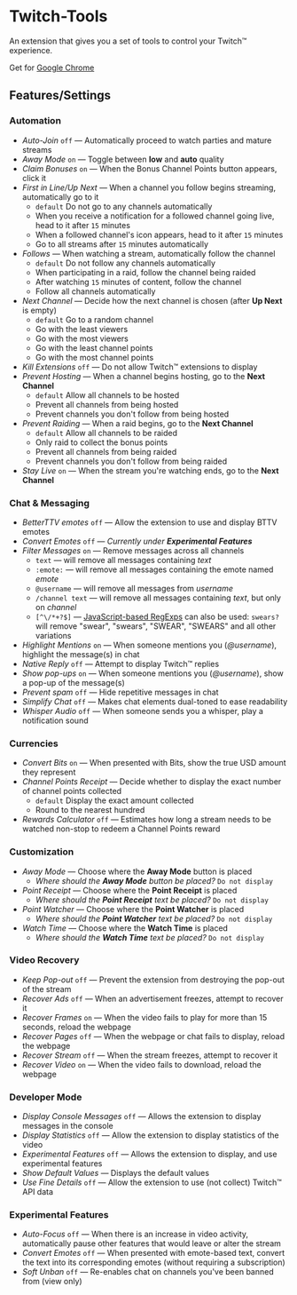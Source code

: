 # Twitch-Tools

An extension that gives you a set of tools to control your Twitch&trade; experience.

Get for [Google Chrome](https://chrome.google.com/webstore/detail/twitch-tools/fcfodihfdbiiogppbnhabkigcdhkhdjd)

## Features/Settings

### Automation

- *Auto-Join* `off` &mdash; Automatically proceed to watch parties and mature streams
- *Away Mode* `on` &mdash; Toggle between **low** and **auto** quality
- *Claim Bonuses* `on` &mdash; When the Bonus Channel Points button appears, click it
- *First in Line/Up Next* &mdash; When a channel you follow begins streaming, automatically go to it
    - `default` Do not go to any channels automatically
    - When you receive a notification for a followed channel going live, head to it after `15` minutes
    - When a followed channel's icon appears, head to it after `15` minutes
    - Go to all streams after `15` minutes automatically
- *Follows* &mdash; When watching a stream, automatically follow the channel
    - `default` Do not follow any channels automatically
    - When participating in a raid, follow the channel being raided
    - After watching `15` minutes of content, follow the channel
    - Follow all channels automatically
- *Next Channel* &mdash; Decide how the next channel is chosen (after __Up Next__ is empty)
    - `default` Go to a random channel
    - Go with the least viewers
    - Go with the most viewers
    - Go with the least channel points
    - Go with the most channel points
- *Kill Extensions* `off` &mdash; Do not allow Twitch&trade; extensions to display
- *Prevent Hosting* &mdash; When a channel begins hosting, go to the __Next Channel__
    - `default` Allow all channels to be hosted
    - Prevent all channels from being hosted
    - Prevent channels you don't follow from being hosted
- *Prevent Raiding* &mdash; When a raid begins, go to the __Next Channel__
    - `default` Allow all channels to be raided
    - Only raid to collect the bonus points
    - Prevent all channels from being raided
    - Prevent channels you don't follow from being raided
- *Stay Live* `on` &mdash; When the stream you're watching ends, go to the __Next Channel__

### Chat & Messaging

- *BetterTTV emotes* `off` &mdash; Allow the extension to use and display BTTV emotes
- *Convert Emotes* `off` &mdash; *Currently under __Experimental Features__*
- *Filter Messages* `on` &mdash; Remove messages across all channels
    - `text` &mdash; will remove all messages containing *text*
    - `:emote:` &mdash; will remove all messages containing the emote named *emote*
    - `@username` &mdash; will remove all messages from *username*
    - `/channel text` &mdash; will remove all messages containing *text*, but only on *channel*
    - `[^\/*+?$]` &mdash; [JavaScript-based RegExps](https://javascript.info/regular-expressions) can also be used: `swears?` will remove "swear", "swears", "SWEAR", "SWEARS" and all other variations
- *Highlight Mentions* `on` &mdash; When someone mentions you (*@username*), highlight the message(s) in chat
- *Native Reply* `off` &mdash; Attempt to display Twitch&trade; replies
- *Show pop-ups* `on` &mdash; When someone mentions you (*@username*), show a pop-up of the message(s)
- *Prevent spam* `off` &mdash; Hide repetitive messages in chat
- *Simplify Chat* `off` &mdash; Makes chat elements dual-toned to ease readability
- *Whisper Audio* `off` &mdash; When someone sends you a whisper, play a notification sound

### Currencies

- *Convert Bits* `on` &mdash; When presented with Bits, show the true USD amount they represent
- *Channel Points Receipt* &mdash; Decide whether to display the exact number of channel points collected
    - `default` Display the exact amount collected
    - Round to the nearest hundred
- *Rewards Calculator* `off` &mdash; Estimates how long a stream needs to be watched non-stop to redeem a Channel Points reward

### Customization

- *Away Mode* &mdash; Choose where the **Away Mode** button is placed
    - *Where should the __Away Mode__ button be placed?* `Do not display`
- *Point Receipt* &mdash; Choose where the **Point Receipt** is placed
    - *Where should the __Point Receipt__ text be placed?* `Do not display`
- *Point Watcher* &mdash; Choose where the **Point Watcher** is placed
    - *Where should the __Point Watcher__ text be placed?* `Do not display`
- *Watch Time* &mdash; Choose where the **Watch Time** is placed
    - *Where should the __Watch Time__ text be placed?* `Do not display`

### Video Recovery

- *Keep Pop-out* `off` &mdash; Prevent the extension from destroying the pop-out of the stream
- *Recover Ads* `off` &mdash; When an advertisement freezes, attempt to recover it
- *Recover Frames* `on` &mdash; When the video fails to play for more than 15 seconds, reload the webpage
- *Recover Pages* `off` &mdash; When the webpage or chat fails to display, reload the webpage
- *Recover Stream* `off` &mdash; When the stream freezes, attempt to recover it
- *Recover Video* `on` &mdash; When the video fails to download, reload the webpage

### Developer Mode

- *Display Console Messages* `off` &mdash; Allows the extension to display messages in the console
- *Display Statistics* `off` &mdash; Allow the extension to display statistics of the video
- *Experimental Features* `off` &mdash; Allows the extension to display, and use experimental features
- *Show Default Values* &mdash; Displays the default values
- *Use Fine Details* `off` &mdash; Allow the extension to use (not collect) Twitch&trade; API data

### Experimental Features

- *Auto-Focus* `off` &mdash; When there is an increase in video activity, automatically pause other features that would leave or alter the stream
- *Convert Emotes* `off` &mdash; When presented with emote-based text, convert the text into its corresponding emotes (without requiring a subscription)
- *Soft Unban* `off` &mdash; Re-enables chat on channels you've been banned from (view only)
